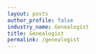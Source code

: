 ```yaml
---
layout: posts 
author_profile: false 
industry_name: Genealogist
title: Genealogist
permalink: /genealogist
---
```

